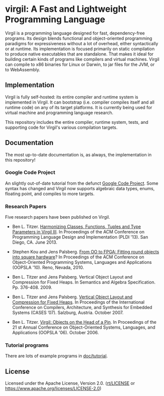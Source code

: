 # virgil: A Fast and Lightweight Programming Language

Virgil is a programming language designed for fast, dependency-free programs.
Its design blends functional and object-oriented programming paradigms for expressiveness
without a lot of overhead, either syntactically or at runtime.
Its implementation is focused primarily on static compilation to produce native
executables that are standalone.
That makes it ideal for building certain kinds of programs like compilers and virtual
machines.
Virgil can compile to x86 binaries for Linux or Darwin, to jar files for the JVM,
or to WebAssembly.

## Implementation

Virgil is fully self-hosted: its entire compiler and runtime system is implemented
in Virgil.
It can bootstrap (i.e. compiler compiles itself and all runtime code) on any of its
target platforms.
It is currently being used for virtual machine and programming language research.

This repository includes the entire compiler, runtime system, tests, and supporting code
for Virgil's various compilation targets.


## Documentation

The most up-to-date documentation is, as always, the implementation in this repository!

### Google Code Project

An slightly out-of-date tutorial from the defunct [Google Code Project](https://code.google.com/archive/p/virgil/).
Some syntax has changed and Virgil now supports algebraic data types, enums, floating point, and compiles to more targets.

### Research Papers

Five research papers have been published on Virgil.

* Ben L. Titzer. [Harmonizing Classes, Functions, Tuples and Type Parameters in Virgil III](https://dl.acm.org/doi/10.1145/2491956.2491962). In
Proceedings of the ACM Conference on Programming Language Design and Implementation
(PLDI '13). San Diego, CA. June 2013.

* Stephen Kou and Jens Palsberg. [From OO to FPGA: Fitting round objects into square hardware](https://dl.acm.org/doi/10.1145/1869459.1869470)? In
Proceedings of the ACM Conference on Object-Oriented Programming Systems, Languages and
Applications (OOPSLA '10). Reno, Nevada, 2010.

* Ben L. Titzer and Jens Palsberg. Vertical Object Layout and Compression for Fixed Heaps. In
Semantics and Algebra Specification. Pp. 376-408. 2009.

* Ben L. Titzer and Jens Palsberg. [Vertical Object Layout and Compression for Fixed Heaps](https://dl.acm.org/doi/10.1145/1289881.1289914). In
Proceedings of the International Conference on Compilers, Architecture, and Synthesis for
Embedded Systems (CASES ’07). Salzburg, Austria. October 2007.

* Ben L. Titzer. [Virgil: Objects on the Head of a Pin](https://dl.acm.org/doi/10.1145/1167473.1167489). In Proceedings of the 21 st Annual
Conference on Object-Oriented Systems, Languages, and Applications (OOPSLA '06). October 2006.

### Tutorial programs

There are lots of example programs in [doc/tutorial](doc/tutorial).

## License

Licensed under the Apache License, Version 2.0. ([rt/LICENSE](LICENSE) or https://www.apache.org/licenses/LICENSE-2.0)

